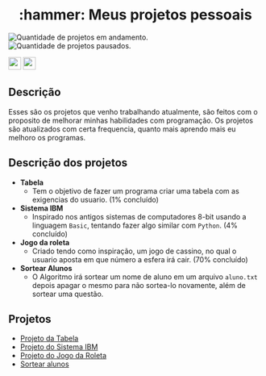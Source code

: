 <h1 align="center"> :hammer: Meus projetos pessoais </h1>

![Quantidade de projetos em andamento.](https://img.shields.io/badge/PROJETOS%20EM%20ANDAMENTO-3-green) ![Quantidade de projetos pausados.](https://img.shields.io/badge/PROJETOS%20PAUSADOS-0-red)

<img id="python_logo" src="https://cdn.jsdelivr.net/gh/devicons/devicon/icons/python/python-original.svg" height="25" width="25"/> <img id="kisspng-microsoft-visual" src="https://user-images.githubusercontent.com/105452648/187048730-4f62aff5-a0cb-4608-89ab-c8dc8a3ae91f.png" height="25" width="25"/>

## Descrição
Esses são os projetos que venho trabalhando atualmente, são feitos com o proposito de melhorar minhas habilidades com programação. Os projetos são atualizados com certa frequencia, quanto mais aprendo mais eu melhoro os programas.
## Descrição dos projetos
* **Tabela** 
    * Tem o objetivo de fazer um programa criar uma tabela com as exigencias do usuario. (1% concluído)
* **Sistema IBM**
    * Inspirado nos antigos sistemas de computadores 8-bit usando a linguagem `Basic`, tentando fazer algo similar com `Python`. (4% concluído)
* **Jogo da roleta** 
    * Criado tendo como inspiração, um jogo de cassino, no qual o usuario aposta em que número a esfera irá cair. (70% concluído)
* **Sortear Alunos**
    * O Algoritmo irá sortear um nome de aluno em um arquivo `aluno.txt` depois apagar o mesmo para não sortea-lo novamente, além de sortear uma questão.


## Projetos
* [Projeto da Tabela](https://github.com/Weest0/Projetos/blob/master/projetos-pessoais/tabela.py)
* [Projeto do Sistema IBM](https://github.com/Weest0/Projetos/blob/master/projetos-pessoais/ibm_sistem.py)
* [Projeto do Jogo da Roleta](https://github.com/Weest0/Projetos/blob/master/projetos-pessoais/roleta_game.py)
* [Sortear alunos](https://github.com/Weest0/Projetos/blob/master/projetos-pessoais/sortear_alunos.phttps://github.com/Weest0/Projetos/blob/master/projetos-pessoais/sortear_alunos.pyy)


